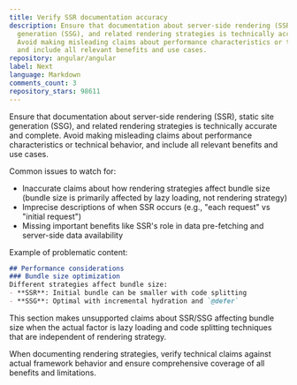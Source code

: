```yaml
---
title: Verify SSR documentation accuracy
description: Ensure that documentation about server-side rendering (SSR), static site
  generation (SSG), and related rendering strategies is technically accurate and complete.
  Avoid making misleading claims about performance characteristics or technical behavior,
  and include all relevant benefits and use cases.
repository: angular/angular
label: Next
language: Markdown
comments_count: 3
repository_stars: 98611
---
```


Ensure that documentation about server-side rendering (SSR), static site generation (SSG), and related rendering strategies is technically accurate and complete. Avoid making misleading claims about performance characteristics or technical behavior, and include all relevant benefits and use cases.

Common issues to watch for:
- Inaccurate claims about how rendering strategies affect bundle size (bundle size is primarily affected by lazy loading, not rendering strategy)
- Imprecise descriptions of when SSR occurs (e.g., "each request" vs "initial request")
- Missing important benefits like SSR's role in data pre-fetching and server-side data availability

Example of problematic content:
```markdown
## Performance considerations
### Bundle size optimization
Different strategies affect bundle size:
- **SSR**: Initial bundle can be smaller with code splitting
- **SSG**: Optimal with incremental hydration and `@defer`
```

This section makes unsupported claims about SSR/SSG affecting bundle size when the actual factor is lazy loading and code splitting techniques that are independent of rendering strategy.

When documenting rendering strategies, verify technical claims against actual framework behavior and ensure comprehensive coverage of all benefits and limitations.